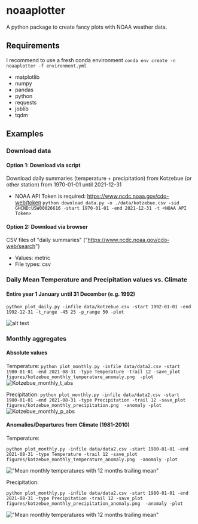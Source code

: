# noaaplotter
A python package to create fancy plots with NOAA weather data.



## Requirements

I recommend to use a fresh conda environment
`conda env create -n noaaplotter -f environment.yml`

  - matplotlib
  - numpy
  - pandas
  - python
  - requests
  - joblib
  - tqdm

## Examples
### Download data
#### Option 1: Download via script
Download daily summaries (temperature + precipitation) from Kotzebue (or other station) from 1970-01-01 until 2021-12-31
* NOAA API Token is required: https://www.ncdc.noaa.gov/cdo-web/token
`python download_data.py -o ./data/kotzebue.csv -sid GHCND:USW00026616 -start 1970-01-01 -end 2021-12-31 -t <NOAA API Token>`
 
 #### Option 2: Download via browser
 CSV files of "daily summaries"
("https://www.ncdc.noaa.gov/cdo-web/search")
* Values: metric
* File types: csv
 
 
 
### Daily Mean Temperature and Precipitation values vs. Climate
#### Entire year 1 January until 31 December (e.g. 1992)

`python plot_daily.py -infile data/kotzebue.csv -start 1992-01-01 -end 1992-12-31 -t_range -45 25 -p_range 50 -plot`

![alt text](https://user-images.githubusercontent.com/4864803/132648353-d1792234-dc68-4baf-a608-5aa5fe6899a8.png "Mean monthly temperatures with 12 months trailing mean")

### Monthly aggregates
#### Absolute values

Temperature:
`python plot_monthly.py -infile data/data2.csv -start 1980-01-01 -end 2021-08-31 -type Temperature -trail 12 -save_plot figures/kotzebue_monthly_temperature_anomaly.png  -plot`
![Kotzebue_monthly_t_abs](https://user-images.githubusercontent.com/4864803/133925329-540933c1-b30a-4d31-a66f-0ba624223abf.png)


Precipitation:
`python plot_monthly.py -infile data/data2.csv -start 1980-01-01 -end 2021-08-31 -type Precipitation -trail 12 -save_plot figures/kotzebue_monthly_precipitation.png  -anomaly -plot`
![Kotzebue_monthly_p_abs](https://user-images.githubusercontent.com/4864803/133925351-5d7513df-2794-472a-b00d-780538f68ce6.png)


#### Anomalies/Departures from Climate (1981-2010)

Temperature:

`python plot_monthly.py -infile data/data2.csv -start 1980-01-01 -end 2021-08-31 -type Temperature -trail 12 -save_plot figures/kotzebue_monthly_temperature_anomaly.png  -anomaly -plot`

!["Mean monthly temperatures with 12 months trailing mean"](https://user-images.githubusercontent.com/4864803/133923928-9ca78105-3718-48d9-80c5-efaf0bfa3217.png)

Precipitation:


`python plot_monthly.py -infile data/data2.csv -start 1980-01-01 -end 2021-08-31 -type Precipitation -trail 12 -save_plot figures/kotzebue_monthly_precipitation_anomaly.png  -anomaly -plot`

!["Mean monthly temperatures with 12 months trailing mean"](https://user-images.githubusercontent.com/4864803/133923987-faabba54-e2d7-4340-be05-078bce0648cf.png)


